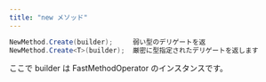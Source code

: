 ```yaml
---
title: "new メソッド"
---
```


```cs
NewMethod.Create(builder);     弱い型のデリゲートを返
NewMethod.Create<T>(builder);  厳密に型指定されたデリゲートを返します
```

ここで builder は FastMethodOperator のインスタンスです。
